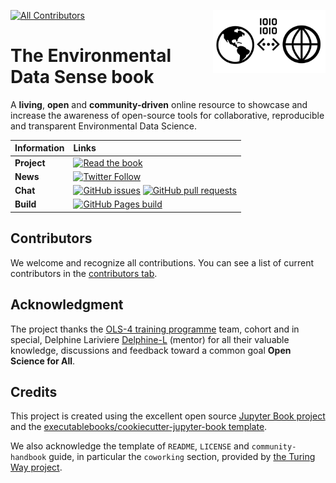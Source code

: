 <img src="book/figures/logo/logo.png" width="180" align="Right" /></a>

<!-- ALL-CONTRIBUTORS-BADGE:START - Do not remove or modify this section -->
[![All Contributors](https://img.shields.io/badge/all_contributors-6-green.svg?style=flat-square)](#contributors-)
<!-- ALL-CONTRIBUTORS-BADGE:END -->

# The Environmental Data Sense book

A **living**, **open** and **community-driven** online resource to showcase and increase the awareness of open-source tools for collaborative, reproducible and transparent Environmental Data Science.

| Information | Links |
| :--- | :--- |
| **Project** | [![Read the book](https://img.shields.io/badge/read-the%20book-blue.svg)](https://alan-turing-institute.github.io/environmental-ds-book)  |
| **News** | [![Twitter Follow](https://img.shields.io/twitter/follow/EnvDSBook?style=social)](https://twitter.com/EnvDSBook)  |
| **Chat** | [![GitHub issues](https://img.shields.io/github/issues/alan-turing-institute/environmental-ds-book)](https://github.com/alan-turing-institute/environmental-ds-book/issues) [![GitHub pull requests](https://img.shields.io/github/issues-pr/alan-turing-institute/environmental-ds-book)](https://github.com/alan-turing-institute/environmental-ds-book/pulls) |
| **Build** | [![GitHub Pages build](https://github.com/alan-turing-institute/environmental-ds-book/actions/workflows/deploy.yml/badge.svg?branch=master)](https://github.com/alan-turing-institute/environmental-ds-book/actions/workflows/deploy.yml)

## Contributors

We welcome and recognize all contributions. You can see a list of current contributors in the [contributors tab](https://github.com/alan-turing-institute/environmental-ds-book/graphs/contributors).

## Acknowledgment 

The project thanks the [OLS-4 training programme](https://openlifesci.org/ols-4/projects-participants/) team, cohort and in special, Delphine Lariviere [Delphine-L](https://github.com/Delphine-L) (mentor) for all their valuable knowledge, discussions and feedback toward a common goal **Open Science for All**. 

## Credits

This project is created using the excellent open source [Jupyter Book project](https://jupyterbook.org/) and the [executablebooks/cookiecutter-jupyter-book template](https://github.com/executablebooks/cookiecutter-jupyter-book).

We also acknowledge the template of `README`, `LICENSE` and `community-handbook` guide, in particular the `coworking` section, provided by [the Turing Way project](https://github.com/alan-turing-institute/the-turing-way). 
